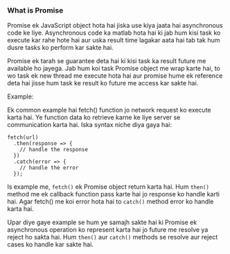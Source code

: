 ### What is Promise

Promise ek JavaScript object hota hai jiska use kiya jaata hai asynchronous code ke liye. Asynchronous code ka matlab hota hai ki jab hum kisi task ko execute kar rahe hote hai aur uska result time lagakar aata hai tab tak hum dusre tasks ko perform kar sakte hai.

Promise ek tarah se guarantee deta hai ki kisi task ka result future me available ho jayega. Jab hum koi task Promise object me wrap karte hai, to wo task ek new thread me execute hota hai aur promise hume ek reference deta hai jisse hum task ke result ko future me access kar sakte hai.

Example:

Ek common example hai fetch() function jo network request ko execute karta hai. Ye function data ko retrieve karne ke liye server se communication karta hai. Iska syntax niche diya gaya hai:

```
fetch(url)
  .then(response => {
    // handle the response
  })
  .catch(error => {
    // handle the error
  });
```

Is example me, `fetch()` ek Promise object return karta hai. Hum `then()` method me ek callback function pass karte hai jo response ko handle karti hai. Agar fetch() me koi error hota hai to `catch()` method error ko handle karta hai.

Upar diye gaye example se hum ye samajh sakte hai ki Promise ek asynchronous operation ko represent karta hai jo future me resolve ya reject ho sakta hai. Hum `then()` aur `catch()` methods se resolve aur reject cases ko handle kar sakte hai.
